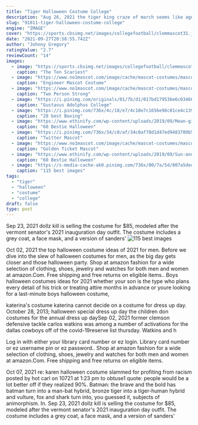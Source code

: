 ```yaml
---
title: "Tiger Halloween Costume College"
description: "Aug 26, 2021 the tiger king craze of march seems like ages ago, but, hey, it still makes a great group costume with minimal effortif you have a lot of animal-printed clothing, that is. 12 mortal"
slug: "91811-tiger-halloween-costume-college"
engine: "IMAGE"
cover: "https://sports.cbsimg.net/images/collegefootball/clemmascot31.jpg"
date: "2021-09-27T20:58:55.742Z"
author: "Johnny Gregory"
ratingValue: "2.7"
reviewCount: "14"
images:
  - image: "https://sports.cbsimg.net/images/collegefootball/clemmascot31.jpg"
    caption: "The Ten Scariest"
  - image: "https://www.no1mascot.com/image/cache/mascot-costumes/mascot-costumes-741818581370-600x315.jpg"
    caption: "Engineer Mascot Costume"
  - image: "https://www.no1mascot.com/image/cache/mascot-costumes/mascot-costumes-741818581344-600x315.jpg"
    caption: "Two Person Strong"
  - image: "https://i.pinimg.com/originals/01/7b/d1/017bd179536e6c034605bf8767333f66.jpg"
    caption: "Gustavus Adolphus College"
  - image: "https://i.pinimg.com/736x/4c/18/e7/4c18e7c1656e98c81ce4c1398ac68105--muhammad-ali-boxing-boxing-gloves.jpg"
    caption: "28 best Boxing"
  - image: "https://www.ethinify.com/wp-content/uploads/2019/09/Mean-girls-Halloween-costume.jpg"
    caption: "60 Bestie Halloween"
  - image: "https://i.pinimg.com/736x/34/c0/af/34c0af78d1d47ed9483789b58dda7752.jpg"
    caption: "Twitter Mascot"
  - image: "https://www.no1mascot.com/image/cache/mascot-costumes/mascot-costumes-741818581200-600x315.jpg"
    caption: "Golden Ticket Mascot"
  - image: "https://www.ethinify.com/wp-content/uploads/2019/09/Sun-and-Moon.jpg"
    caption: "60 Bestie Halloween"
  - image: "https://s-media-cache-ak0.pinimg.com/736x/00/7a/5d/007a5dedff6734cde2849acafab85a5b--furby-boom-purple-hair.jpg"
    caption: "115 best images"
tags:
  - "tiger"
  - "halloween"
  - "costume"
  - "college"
draft: false
type: post
---
```


Sep 23, 2021 dollz kill is selling the costume for $85, modeled after the vermont senator's 2021 inauguration day outfit. The costume includes a grey coat, a face mask, and a version of sanders'
![115 best images](https://s-media-cache-ak0.pinimg.com/736x/00/7a/5d/007a5dedff6734cde2849acafab85a5b--furby-boom-purple-hair.jpg "115 best images")

Oct 02, 2021 the top halloween costume ideas of 2021 for men. Before we dive into the slew of halloween costumes for men, as the big day gets closer and those halloween party. Shop at amazon fashion for a wide selection of clothing, shoes, jewelry and watches for both men and women at amazon.Com. Free shipping and free returns on eligible items.. Boys halloween costumes ideas for 2021 whether your son is the type who plans every detail of his trick or treating attire months in advance or youre looking for a last-minute boys halloween costume,
<!--inArticleAds-->

<!--galleryOne-->

katerina's costume katerina cannot decide on a costume for dress up day. October 28, 2013; halloween special dress up day the children don costumes for the annual dress up daySep 02, 2021 former clemson defensive tackle carlos watkins was among a number of activations for the dallas cowboys off of the covid-19reserve list thursday. Watkins and h
<!--inArticleAds-->

<!--galleryTwo-->

Log in with either your library card number or ez login. Library card number or ez username pin or ez password.. Shop at amazon fashion for a wide selection of clothing, shoes, jewelry and watches for both men and women at amazon.Com. Free shipping and free returns on eligible items.
<!--galleryThree-->

Oct 07, 2021 re: karen halloween costume slammed for profiting from racism posted by hot carl on 10721 at 1:23 pm to obtuse1 quote: people would be a lot better off if they realized 90%. Batman: the brave and the bold has batman turn into a man-bat hybrid, bronze tiger into a tiger-human hybrid and vulture, fox and shark turn into, you guessed it, subjects of animorphism. In. Sep 23, 2021 dollz kill is selling the costume for $85, modeled after the vermont senator's 2021 inauguration day outfit. The costume includes a grey coat, a face mask, and a version of sanders'